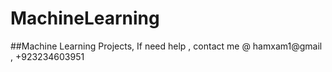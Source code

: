 # MachineLearning

##Machine Learning Projects, If need help , contact me @ hamxam1@gmail , +923234603951
